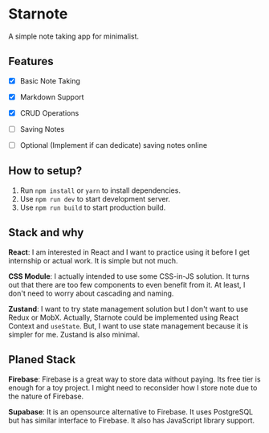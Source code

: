 # Starnote

A simple note taking app for minimalist.

## Features

- [x] Basic Note Taking
- [x] Markdown Support
- [x] CRUD Operations
- [ ] Saving Notes
- [ ] Optional (Implement if can dedicate) saving notes online


## How to setup?

1. Run `npm install` or `yarn` to install dependencies.
2. Use `npm run dev` to start development server.
3. Use `npm run build` to start production build.


## Stack and why

**React**: I am interested in React and I want to practice using it before I get
internship or actual work. It is simple but not much.

**CSS Module**: I actually intended to use some CSS-in-JS solution. It turns out that
there are too few components to even benefit from it. At least, I don't need to worry about
cascading and naming.

**Zustand**: I want to try state management solution but I don't want to use Redux or MobX.
Actually, Starnote could be implemented using React Context and `useState`. But, I want to use
state management because it is simpler for me. Zustand is also minimal.


## Planed Stack

**Firebase**: Firebase is a great way to store data without paying. Its free tier is enough for a
toy project. I might need to reconsider how I store note due to the nature of Firebase.

**Supabase**: It is an opensource alternative to Firebase. It uses PostgreSQL but has similar interface
to Firebase. It also has JavaScript library support.